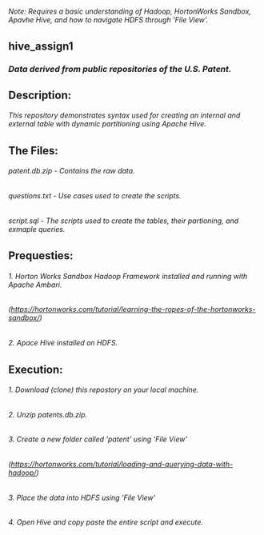 ###### _Note: Requires a basic understanding of Hadoop, HortonWorks Sandbox, Apavhe Hive, and how to navigate HDFS through 'File View'._
## **hive_assign1**
### _Data derived from public repositories of the U.S. Patent._
## **Description:**
###### This repository demonstrates syntax used for creating an internal and external table with dynamic partitioning using Apache Hive.
## **The Files:**
###### patent.db.zip - Contains the raw data.
###### questions.txt - Use cases used to create the scripts.
###### script.sql - The scripts used to create the tables, their partioning, and exmaple queries.
## **Prequesties:**
###### 1. Horton Works Sandbox Hadoop Framework installed and running with Apache Ambari.
###### (https://hortonworks.com/tutorial/learning-the-ropes-of-the-hortonworks-sandbox/)
###### 2. Apace Hive installed on HDFS.
## **Execution:**
###### 1. Download (clone) this repostory on your local machine.
###### 2. Unzip patents.db.zip.
###### 3. Create a new folder called 'patent' using 'File View'
###### (https://hortonworks.com/tutorial/loading-and-querying-data-with-hadoop/)
###### 3. Place the data into HDFS using 'File View'
###### 4. Open Hive and copy paste the entire script and execute.
